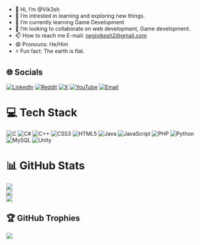 - 👋 Hi, I’m @Vik3sh
- 👀 I’m intrested in learning and exploring new things.
- 🌱 I’m currently learning Game Development
- 💞️ I’m looking to collaborate on web development, Game development.
- 📫 How to reach me E-mail: negivikesh2@gmail.com
- 😄 Pronouns: He/Him
- ⚡ Fun fact: The earth is flat.


## 🌐 Socials

[![LinkedIn](https://img.shields.io/badge/LinkedIn-%230077B5.svg?logo=linkedin&logoColor=white)](https://linkedin.com/in/vikesh-negi-9a895128a/)
[![Reddit](https://img.shields.io/badge/Reddit-%23FF4500.svg?logo=Reddit&logoColor=white)](https://reddit.com/user/u/Vik35h_)
[![X](https://img.shields.io/badge/X-black.svg?logo=X&logoColor=white)](https://x.com/@vikesh_khatri)
[![YouTube](https://img.shields.io/badge/YouTube-%23FF0000.svg?logo=YouTube&logoColor=white)](https://youtube.com/@@vikeshnegi9327)
[![Email](https://img.shields.io/badge/Email-D14836?logo=gmail&logoColor=white)](mailto:negivikesh2@gmail.com)

# 💻 Tech Stack
![C](https://img.shields.io/badge/c-%2300599C.svg?style=for-the-badge&logo=c&logoColor=white) ![C#](https://img.shields.io/badge/c%23-%23239120.svg?style=for-the-badge&logo=csharp&logoColor=white) ![C++](https://img.shields.io/badge/c++-%2300599C.svg?style=for-the-badge&logo=c%2B%2B&logoColor=white) ![CSS3](https://img.shields.io/badge/css3-%231572B6.svg?style=for-the-badge&logo=css3&logoColor=white) ![HTML5](https://img.shields.io/badge/html5-%23E34F26.svg?style=for-the-badge&logo=html5&logoColor=white) ![Java](https://img.shields.io/badge/java-%23ED8B00.svg?style=for-the-badge&logo=openjdk&logoColor=white) ![JavaScript](https://img.shields.io/badge/javascript-%23323330.svg?style=for-the-badge&logo=javascript&logoColor=%23F7DF1E) ![PHP](https://img.shields.io/badge/php-%23777BB4.svg?style=for-the-badge&logo=php&logoColor=white) ![Python](https://img.shields.io/badge/python-3670A0?style=for-the-badge&logo=python&logoColor=ffdd54) ![MySQL](https://img.shields.io/badge/mysql-4479A1.svg?style=for-the-badge&logo=mysql&logoColor=white) ![Unity](https://img.shields.io/badge/unity-%23000000.svg?style=for-the-badge&logo=unity&logoColor=white)
# 📊 GitHub Stats
![](https://github-readme-stats.vercel.app/api?username=Vik3sh&theme=dark&hide_border=false&include_all_commits=true&count_private=true)<br/>
![](https://nirzak-streak-stats.vercel.app/?user=Vik3sh&theme=dark&hide_border=false)<br/>
![](https://github-readme-stats.vercel.app/api/top-langs/?username=Vik3sh&theme=dark&hide_border=false&include_all_commits=true&count_private=true&layout=compact)

## 🏆 GitHub Trophies
![](https://github-profile-trophy.vercel.app/?username=Vik3sh&theme=radical&no-frame=false&no-bg=false&margin-w=4)







